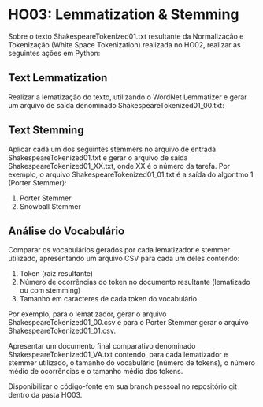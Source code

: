 # HO03: Lemmatization & Stemming
Sobre o texto ShakespeareTokenized01.txt resultante da Normalização e Tokenização (White Space Tokenization) realizada no HO02, realizar as seguintes ações em Python:

## Text Lemmatization
Realizar a lematização do texto, utilizando o WordNet Lemmatizer e gerar um arquivo de saída denominado ShakespeareTokenized01_00.txt:

## Text Stemming
Aplicar cada um dos seguintes stemmers no arquivo de entrada ShakespeareTokenized01.txt e gerar o arquivo de saída ShakespeareTokenized01_XX.txt, onde XX é o número da tarefa. Por exemplo, o arquivo ShakespeareTokenized01_01.txt é a saída do algoritmo 1 (Porter Stemmer):

1. Porter Stemmer
2. Snowball Stemmer

## Análise do Vocabulário
Comparar os vocabulários gerados por cada lematizador e stemmer utilizado, apresentando um arquivo CSV para cada um deles contendo:

1. Token (raíz resultante)
2. Número de ocorrências do token no documento resultante (lematizado ou com stemming)
3. Tamanho em caracteres de cada token do vocabulário

Por exemplo, para o lematizador, gerar o arquivo ShakespeareTokenized01_00.csv e para o Porter Stemmer gerar o arquivo ShakespeareTokenized01_01.csv.

Apresentar um documento final comparativo denominado ShakespeareTokenized01_VA.txt contendo, para cada lematizador e stemmer utilizado, o tamanho do vocabulário (número de tokens), o número médio de ocorrências e o tamanho médio dos tokens.

Disponibilizar o código-fonte em sua branch pessoal no repositório git dentro da pasta HO03.
